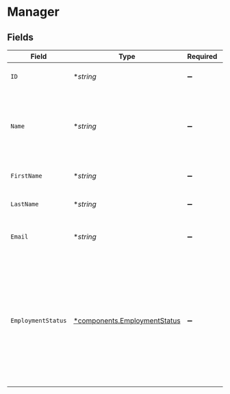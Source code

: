 # Manager


## Fields

| Field                                                                                                                              | Type                                                                                                                               | Required                                                                                                                           | Description                                                                                                                        | Example                                                                                                                            |
| ---------------------------------------------------------------------------------------------------------------------------------- | ---------------------------------------------------------------------------------------------------------------------------------- | ---------------------------------------------------------------------------------------------------------------------------------- | ---------------------------------------------------------------------------------------------------------------------------------- | ---------------------------------------------------------------------------------------------------------------------------------- |
| `ID`                                                                                                                               | **string*                                                                                                                          | :heavy_minus_sign:                                                                                                                 | A unique identifier for an object.                                                                                                 | 12345                                                                                                                              |
| `Name`                                                                                                                             | **string*                                                                                                                          | :heavy_minus_sign:                                                                                                                 | The name of the manager, often a combination of their first and last names.                                                        | Elon Musk                                                                                                                          |
| `FirstName`                                                                                                                        | **string*                                                                                                                          | :heavy_minus_sign:                                                                                                                 | The first name of the person.                                                                                                      | Elon                                                                                                                               |
| `LastName`                                                                                                                         | **string*                                                                                                                          | :heavy_minus_sign:                                                                                                                 | The last name of the person.                                                                                                       | Musk                                                                                                                               |
| `Email`                                                                                                                            | **string*                                                                                                                          | :heavy_minus_sign:                                                                                                                 | The email address of the manager.                                                                                                  | elon@musk.com                                                                                                                      |
| `EmploymentStatus`                                                                                                                 | [*components.EmploymentStatus](../../models/components/employmentstatus.md)                                                        | :heavy_minus_sign:                                                                                                                 | The employment status of the employee, indicating whether they are currently employed, inactive, terminated, or in another status. | active                                                                                                                             |
